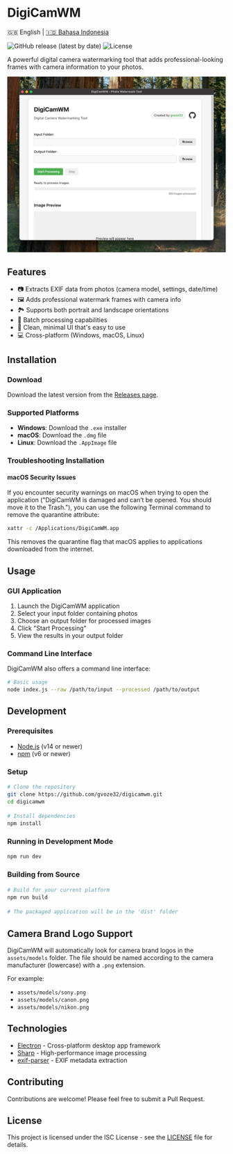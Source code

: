 # DigiCamWM

🇬🇧 English | [🇮🇩 Bahasa Indonesia](README.ID.md)

![GitHub release (latest by date)](https://img.shields.io/github/v/release/gvoze32/digicamwm)
![License](https://img.shields.io/github/license/gvoze32/digicamwm)

A powerful digital camera watermarking tool that adds professional-looking frames with camera information to your photos.

![Screenshot of DigiCamWM](assets/thumbnails/screenshot.jpeg)

## Features

- 📷 Extracts EXIF data from photos (camera model, settings, date/time)
- 🖼️ Adds professional watermark frames with camera info
- 🏞️ Supports both portrait and landscape orientations
- 🚀 Batch processing capabilities
- 🎨 Clean, minimal UI that's easy to use
- 💻 Cross-platform (Windows, macOS, Linux)

## Installation

### Download

Download the latest version from the [Releases page](https://github.com/gvoze32/digicamwm/releases).

### Supported Platforms

- **Windows**: Download the `.exe` installer
- **macOS**: Download the `.dmg` file
- **Linux**: Download the `.AppImage` file

### Troubleshooting Installation

#### macOS Security Issues

If you encounter security warnings on macOS when trying to open the application ("DigiCamWM is damaged and can’t be opened. You should move it to the Trash."), you can use the following Terminal command to remove the quarantine attribute:

```bash
xattr -c /Applications/DigiCamWM.app
```

This removes the quarantine flag that macOS applies to applications downloaded from the internet.

## Usage

### GUI Application

1. Launch the DigiCamWM application
2. Select your input folder containing photos
3. Choose an output folder for processed images
4. Click "Start Processing"
5. View the results in your output folder

### Command Line Interface

DigiCamWM also offers a command line interface:

```bash
# Basic usage
node index.js --raw /path/to/input --processed /path/to/output
```

## Development

### Prerequisites

- [Node.js](https://nodejs.org/) (v14 or newer)
- [npm](https://www.npmjs.com/) (v6 or newer)

### Setup

```bash
# Clone the repository
git clone https://github.com/gvoze32/digicamwm.git
cd digicamwm

# Install dependencies
npm install
```

### Running in Development Mode

```bash
npm run dev
```

### Building from Source

```bash
# Build for your current platform
npm run build

# The packaged application will be in the 'dist' folder
```

## Camera Brand Logo Support

DigiCamWM will automatically look for camera brand logos in the `assets/models` folder. The file should be named according to the camera manufacturer (lowercase) with a `.png` extension.

For example:

- `assets/models/sony.png`
- `assets/models/canon.png`
- `assets/models/nikon.png`

## Technologies

- [Electron](https://www.electronjs.org/) - Cross-platform desktop app framework
- [Sharp](https://sharp.pixelplumbing.com/) - High-performance image processing
- [exif-parser](https://www.npmjs.com/package/exif-parser) - EXIF metadata extraction

## Contributing

Contributions are welcome! Please feel free to submit a Pull Request.

## License

This project is licensed under the ISC License - see the [LICENSE](https://github.com/gvoze32/digicamwm/blob/main/LICENSE) file for details.
